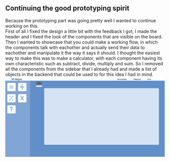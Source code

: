 ## Continuing the good prototyping spirit
Because the prototyping part was going pretty well I wanted to continue working on this. <br>
First of all I fixed the design a little bit with the feedback I got, I made the header and I fixed the look of the components that are visible on the board. <br> Then I wanted to showcase that you could make a working flow, in which the components talk with eachother and actually send their data to eachother and manipulate it the way it says it should. I thought the easiest way to make this was to make a calculator, with each component having its own characteristic such as subtract, divide, multiply and sum. So I removed all the components from the sidebar that I already had and made a list of objects in the backend that could be used to for this idea I had in mind. 
![image](uploads/587669c9d0cb45b8c3d8080b975fd728/image.png)